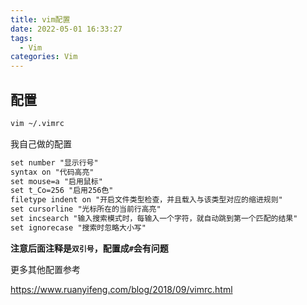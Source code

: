 ```yaml
---
title: vim配置
date: 2022-05-01 16:33:27
tags:
  - Vim
categories: Vim
---
```


## 配置

```bash
vim ~/.vimrc
```

我自己做的配置

```tex
set number "显示行号"
syntax on "代码高亮"
set mouse=a "启用鼠标"
set t_Co=256 "启用256色"
filetype indent on "开启文件类型检查，并且载入与该类型对应的缩进规则"
set cursorline "光标所在的当前行高亮"
set incsearch "输入搜索模式时，每输入一个字符，就自动跳到第一个匹配的结果"
set ignorecase "搜索时忽略大小写"
```

**注意后面注释是`双引号`，配置成`#`会有问题**

更多其他配置参考

https://www.ruanyifeng.com/blog/2018/09/vimrc.html
